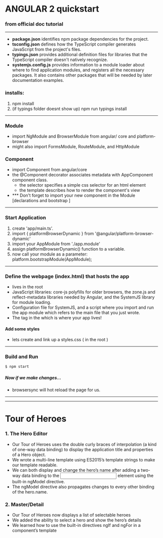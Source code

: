 # ANGULAR 2 quickstart
### from official doc tutorial
------------------------------
- __package.json__ identifies npm package dependencies for the project.
- __tsconfig.json__ defines how the TypeScript compiler generates JavaScript from the project's files.
- __typings.json__ provides additional definition files for libraries that the TypeScript compiler doesn't natively recognize.
- __systemjs.config.js__ provides information to a module loader about where to find application modules, and registers all the necessary packages. It also contains other packages that will be needed by later documentation examples.

### installs:
1. npm install
2. (if typings folder doesnt show up) npm run typings install  

-----------------------------
### Module
- import NgModule and BrowserModule from angular/ core and platform-browser
- might also import FormsModule, RouteModule, and HttpModule

### Component
- import Component from angular/core
- the @Component decorator associates metadata with AppComponent component class.
  - the selector specifies a simple css selector for an html element
  - the template describes how to render the component's view
- *** Don't forget to import your new component in the Module [declarations and bootstrap ]  

------------------------------

### Start Application
1. create 'app/main.ts'.
2. import { platformBrowserDynamic } from '@angular/platform-browser-dynamic'
3. import your AppModule from './app.module'
4. assign platformBrowserDynamic() function to a variable.
5. now call your module as a parameter: platform.bootstrapModule(AppModule);  

------------------------------

### Define the webpage (index.html) that hosts the app
- lives in the root
- JavaScript libraries: core-js polyfills for older browsers, the zone.js and reflect-metadata libraries needed by Angular, and the SystemJS library for module loading.
- Configuration file for SystemJS, and a script where you import and run the app module which refers to the main file that you just wrote.
- The <my-app> tag in the <body> which is where your app lives!
#### Add some styles
- lets create and link up a styles.css ( in the root )  

-----------------------------
### Build and Run
```sh
$ npm start
```
##### Now if we make changes...
* browsersync will hot reload the page for us.  

---------------------------------
---------------------------------
# Tour of Heroes

### 1. The Hero Editor
- Our Tour of Heroes uses the double curly braces of interpolation (a kind of one-way data binding) to display the application title and properties of a Hero object.
- We wrote a multi-line template using ES2015’s template strings to make our template readable.
- We can both display and change the hero’s name after adding a two-way data binding to the <input> element using the built-in ngModel directive.
- The ngModel directive also propagates changes to every other binding of the hero.name.

### 2. Master/Detail
- Our Tour of Heroes now displays a list of selectable heroes
- We added the ability to select a hero and show the hero’s details
- We learned how to use the built-in directives ngIf and ngFor in a component’s template
